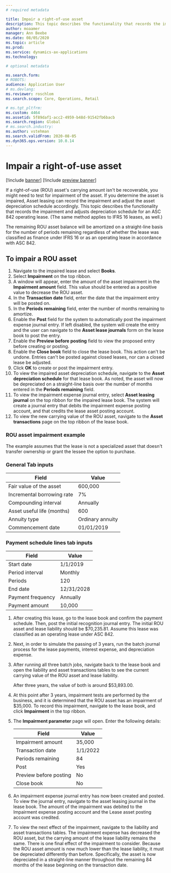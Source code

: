 ```yaml
---
# required metadata

title: Impair a right-of-use asset
description: This topic describes the functionality that records the impairment and adjusts the asset depreciation schedule for an ASC 842 operating lease.
author: moaamer
manager: Ann Beebe
ms.date: 08/05/2020
ms.topic: article
ms.prod: 
ms.service: dynamics-ax-applications
ms.technology: 

# optional metadata

ms.search.form: 
# ROBOTS: 
audience: Application User
# ms.devlang: 
ms.reviewer: roschlom
ms.search.scope: Core, Operations, Retail

# ms.tgt_pltfrm: 
ms.custom: 4464
ms.assetid: 5f89daf1-acc2-4959-b48d-91542fb6bacb
ms.search.region: Global
# ms.search.industry: 
ms.author: vstehman
ms.search.validFrom: 2020-08-05
ms.dyn365.ops.version: 10.0.14
---
```


# Impair a right-of-use asset

[!include [banner](../includes/banner.md)]
[!include [preview banner](../includes/preview-banner.md)]

If a right-of-use (ROU) asset's carrying amount isn't be recoverable, you might need to test for impairment of the asset. If you determine the asset is impaired, Asset leasing can record the impairment and adjust the asset depreciation schedule accordingly. This topic describes the functionality that records the impairment and adjusts depreciation schedule for an ASC 842 operating lease. (The same method applies to IFRS 16 leases, as well.)

The remaining ROU asset balance will be amortized on a straight-line basis for the number of periods remaining regardless of whether the lease was classified as finance under IFRS 16 or as an operating lease in accordance with ASC 842.

## To impair a ROU asset

1. Navigate to the impaired lease and select **Books**.
2. Select **Impairment** on the top ribbon.
3. A window will appear, enter the amount of the asset impairment in the **Impairment amount** field. This value should be entered as a positive value to decrease the ROU asset.
4. In the **Transaction date** field, enter the date that the impairment entry will be posted on.
5. In the **Periods remaining** field, enter the number of months remaining to amortize.
6. Enable the **Post** field for the system to automatically post the impairment expense journal entry. If left disabled, the system will create the entry and the user can navigate to the **Asset lease journals** form on the lease book to post the entry.
7. Enable the **Preview before posting** field to view the proposed entry before creating or posting.
8. Enable the **Close book** field to close the lease book. This action can't be undone. Entries can't be posted against closed leases, nor can a closed lease be adjusted.
9. Click **OK** to create or post the impairment entry.
10. To view the impaired asset depreciation schedule, navigate to the **Asset depreciation schedule** for that lease book. As noted, the asset will now be depreciated on a straight-line basis over the number of months entered in the **Periods remaining** field.
11. To view the impairment expense journal entry, select **Asset leasing journal** on the top ribbon for the impaired lease book. The system will create a journal entry that debits the impairment expense posting account, and that credits the lease asset posting account.
12. To view the new carrying value of the ROU asset, navigate to the **Asset transactions** page on the top ribbon of the lease book.

### ROU asset impairment example

   The example assumes that the lease is not a specialized asset that doesn't transfer ownership or grant the lessee the option to purchase.

### General Tab inputs

   |     Field                         	|     Value               	|
   |-----------------------------------	|-------------------------	|
   |     Fair value of the asset       	|     600,000             	|
   |     Incremental borrowing rate    	|     7%                  	|
   |     Compounding interval          	|     Annually            	|
   |     Asset useful life (months)    	|     600                 	|
   |     Annuity type                  	|     Ordinary annuity    	|
   |     Commencement date             	|     01/01/2019          	|


### Payment schedule lines tab inputs

   |     Field                	|     Value         	|
   |--------------------------	|-------------------	|
   |     Start date           	|     1/1/2019      	|
   |     Period interval      	|     Monthly       	|
   |     Periods              	|     120           	|
   |     End date             	|     12/31/2028    	|
   |     Payment frequency    	|     Annually      	|
   |     Payment amount       	|     10,000        	|


1. After creating this lease, go to the lease book and confirm the payment schedule. Then, post the initial recognition journal entry. The initial ROU asset and lease liability should be $70,235.81. Assume this lease was classified as an operating lease under ASC 842.
2. Next, in order to simulate the passing of 3 years, run the batch journal process for the lease payments, interest expense, and depreciation expense.
3. After running all three batch jobs, navigate back to the lease book and open the liability and asset transactions tables to see the current carrying value of the ROU asset and lease liability.

 	After three years, the value of both is around $53,893.00.
   
4. At this point after 3 years, impairment tests are performed by the business, and it is determined that the ROU asset has an impairment of $35,000. To record this impairment, navigate to the lease book, and click **Impairment** in the top ribbon.
5. The **Impairment parameter** page will open. Enter the following details:

   |     Field                     	|     Value       	|
   |-------------------------------	|-----------------	|
   |     Impairment amount         	|     35,000      	|
   |     Transaction date          	|     1/1/2022    	|
   |     Periods remaining         	|     84          	|
   |     Post                      	|     Yes         	|
   |     Preview before posting    	|     No          	|
   |     Close book                	|     No          	|

1. An impairment expense journal entry has now been created and posted. To view the journal entry, navigate to the asset leasing journal in the lease book. The amount of the impairment was debited to the Impairment expense posting account and the Lease asset posting account was credited.
2. To view the next effect of the impairment, navigate to the liability and asset transactions tables. The impairment expense has decreased the ROU asset, but the carrying amount of the lease liability remains the same.
There is one final effect of the impairment to consider. Because the ROU asset amount is now much lower than the lease liability, it must be depreciated differently than before. Specifically, the asset is now depreciated in a straight-line manner throughout the remaining 84 months of the lease beginning on the transaction date.
